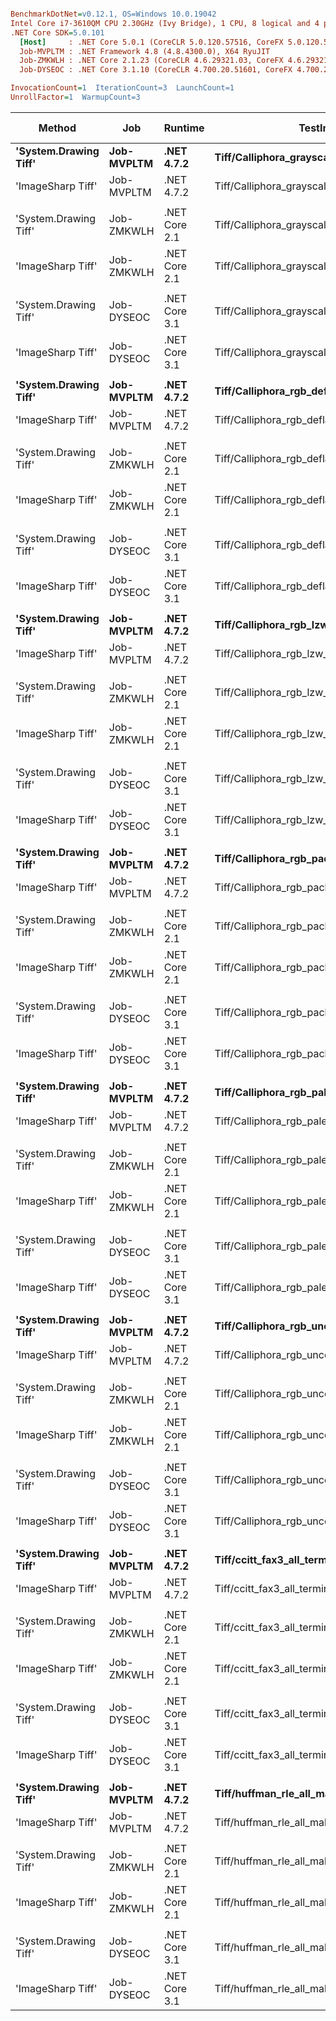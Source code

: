 ``` ini

BenchmarkDotNet=v0.12.1, OS=Windows 10.0.19042
Intel Core i7-3610QM CPU 2.30GHz (Ivy Bridge), 1 CPU, 8 logical and 4 physical cores
.NET Core SDK=5.0.101
  [Host]     : .NET Core 5.0.1 (CoreCLR 5.0.120.57516, CoreFX 5.0.120.57516), X64 RyuJIT
  Job-MVPLTM : .NET Framework 4.8 (4.8.4300.0), X64 RyuJIT
  Job-ZMKWLH : .NET Core 2.1.23 (CoreCLR 4.6.29321.03, CoreFX 4.6.29321.01), X64 RyuJIT
  Job-DYSEOC : .NET Core 3.1.10 (CoreCLR 4.700.20.51601, CoreFX 4.700.20.51901), X64 RyuJIT

InvocationCount=1  IterationCount=3  LaunchCount=1  
UnrollFactor=1  WarmupCount=3  

```
|                Method |        Job |       Runtime |                                      TestImage |        Mean |         Error |       StdDev | Ratio | RatioSD | Gen 0 | Gen 1 | Gen 2 | Allocated |
|---------------------- |----------- |-------------- |----------------------------------------------- |------------:|--------------:|-------------:|------:|--------:|------:|------:|------:|----------:|
| **&#39;System.Drawing Tiff&#39;** | **Job-MVPLTM** |    **.NET 4.7.2** |    **Tiff/Calliphora_grayscale_uncompressed.tiff** |  **1,513.5 μs** |   **6,982.54 μs** |    **382.74 μs** |  **1.00** |    **0.00** |     **-** |     **-** |     **-** |  **974848 B** |
|     &#39;ImageSharp Tiff&#39; | Job-MVPLTM |    .NET 4.7.2 |    Tiff/Calliphora_grayscale_uncompressed.tiff | 29,504.9 μs |   2,030.88 μs |    111.32 μs | 20.46 |    5.74 |     - |     - |     - |   32768 B |
|                       |            |               |                                                |             |               |              |       |         |       |       |       |           |
| &#39;System.Drawing Tiff&#39; | Job-ZMKWLH | .NET Core 2.1 |    Tiff/Calliphora_grayscale_uncompressed.tiff |  1,441.5 μs |   5,692.62 μs |    312.03 μs |  1.00 |    0.00 |     - |     - |     - |  968832 B |
|     &#39;ImageSharp Tiff&#39; | Job-ZMKWLH | .NET Core 2.1 |    Tiff/Calliphora_grayscale_uncompressed.tiff | 12,512.9 μs |     669.83 μs |     36.72 μs |  8.98 |    2.11 |     - |     - |     - |   30072 B |
|                       |            |               |                                                |             |               |              |       |         |       |       |       |           |
| &#39;System.Drawing Tiff&#39; | Job-DYSEOC | .NET Core 3.1 |    Tiff/Calliphora_grayscale_uncompressed.tiff |    989.7 μs |   1,621.23 μs |     88.87 μs |  1.00 |    0.00 |     - |     - |     - |     176 B |
|     &#39;ImageSharp Tiff&#39; | Job-DYSEOC | .NET Core 3.1 |    Tiff/Calliphora_grayscale_uncompressed.tiff | 44,038.5 μs |   7,702.48 μs |    422.20 μs | 44.75 |    4.23 |     - |     - |     - |   29992 B |
|                       |            |               |                                                |             |               |              |       |         |       |       |       |           |
| **&#39;System.Drawing Tiff&#39;** | **Job-MVPLTM** |    **.NET 4.7.2** |     **Tiff/Calliphora_rgb_deflate_predictor.tiff** | **16,368.6 μs** |   **3,342.63 μs** |    **183.22 μs** |  **1.00** |    **0.00** |     **-** |     **-** |     **-** | **1483440 B** |
|     &#39;ImageSharp Tiff&#39; | Job-MVPLTM |    .NET 4.7.2 |     Tiff/Calliphora_rgb_deflate_predictor.tiff | 27,334.9 μs |   5,327.53 μs |    292.02 μs |  1.67 |    0.04 |     - |     - |     - |  848240 B |
|                       |            |               |                                                |             |               |              |       |         |       |       |       |           |
| &#39;System.Drawing Tiff&#39; | Job-ZMKWLH | .NET Core 2.1 |     Tiff/Calliphora_rgb_deflate_predictor.tiff | 16,192.2 μs |   4,200.11 μs |    230.22 μs |  1.00 |    0.00 |     - |     - |     - | 1480344 B |
|     &#39;ImageSharp Tiff&#39; | Job-ZMKWLH | .NET Core 2.1 |     Tiff/Calliphora_rgb_deflate_predictor.tiff | 18,448.9 μs |   3,957.52 μs |    216.93 μs |  1.14 |    0.00 |     - |     - |     - |   68224 B |
|                       |            |               |                                                |             |               |              |       |         |       |       |       |           |
| &#39;System.Drawing Tiff&#39; | Job-DYSEOC | .NET Core 3.1 |     Tiff/Calliphora_rgb_deflate_predictor.tiff | 15,936.7 μs |   3,145.57 μs |    172.42 μs |  1.00 |    0.00 |     - |     - |     - |     176 B |
|     &#39;ImageSharp Tiff&#39; | Job-DYSEOC | .NET Core 3.1 |     Tiff/Calliphora_rgb_deflate_predictor.tiff | 18,973.7 μs |  16,625.54 μs |    911.30 μs |  1.19 |    0.06 |     - |     - |     - |   65168 B |
|                       |            |               |                                                |             |               |              |       |         |       |       |       |           |
| **&#39;System.Drawing Tiff&#39;** | **Job-MVPLTM** |    **.NET 4.7.2** |         **Tiff/Calliphora_rgb_lzw_predictor.tiff** | **81,687.4 μs** |   **6,229.79 μs** |    **341.48 μs** |  **1.00** |    **0.00** |     **-** |     **-** |     **-** | **2545736 B** |
|     &#39;ImageSharp Tiff&#39; | Job-MVPLTM |    .NET 4.7.2 |         Tiff/Calliphora_rgb_lzw_predictor.tiff | 67,259.5 μs |   4,315.22 μs |    236.53 μs |  0.82 |    0.01 |     - |     - |     - |   24576 B |
|                       |            |               |                                                |             |               |              |       |         |       |       |       |           |
| &#39;System.Drawing Tiff&#39; | Job-ZMKWLH | .NET Core 2.1 |         Tiff/Calliphora_rgb_lzw_predictor.tiff | 81,554.2 μs |   9,082.88 μs |    497.86 μs |  1.00 |    0.00 |     - |     - |     - | 2541376 B |
|     &#39;ImageSharp Tiff&#39; | Job-ZMKWLH | .NET Core 2.1 |         Tiff/Calliphora_rgb_lzw_predictor.tiff | 43,966.2 μs |   3,806.49 μs |    208.65 μs |  0.54 |    0.00 |     - |     - |     - |   23880 B |
|                       |            |               |                                                |             |               |              |       |         |       |       |       |           |
| &#39;System.Drawing Tiff&#39; | Job-DYSEOC | .NET Core 3.1 |         Tiff/Calliphora_rgb_lzw_predictor.tiff | 80,333.6 μs |  24,190.59 μs |  1,325.97 μs |  1.00 |    0.00 |     - |     - |     - |     176 B |
|     &#39;ImageSharp Tiff&#39; | Job-DYSEOC | .NET Core 3.1 |         Tiff/Calliphora_rgb_lzw_predictor.tiff | 54,418.0 μs | 122,629.27 μs |  6,721.72 μs |  0.68 |    0.09 |     - |     - |     - |   23848 B |
|                       |            |               |                                                |             |               |              |       |         |       |       |       |           |
| **&#39;System.Drawing Tiff&#39;** | **Job-MVPLTM** |    **.NET 4.7.2** |              **Tiff/Calliphora_rgb_packbits.tiff** |  **3,554.1 μs** |   **2,577.75 μs** |    **141.30 μs** |  **1.00** |    **0.00** |     **-** |     **-** |     **-** | **2916000 B** |
|     &#39;ImageSharp Tiff&#39; | Job-MVPLTM |    .NET 4.7.2 |              Tiff/Calliphora_rgb_packbits.tiff |  7,231.9 μs |   3,934.62 μs |    215.67 μs |  2.04 |    0.08 |     - |     - |     - |   57344 B |
|                       |            |               |                                                |             |               |              |       |         |       |       |       |           |
| &#39;System.Drawing Tiff&#39; | Job-ZMKWLH | .NET Core 2.1 |              Tiff/Calliphora_rgb_packbits.tiff |  3,815.4 μs |  11,074.41 μs |    607.03 μs |  1.00 |    0.00 |     - |     - |     - | 2903544 B |
|     &#39;ImageSharp Tiff&#39; | Job-ZMKWLH | .NET Core 2.1 |              Tiff/Calliphora_rgb_packbits.tiff |  4,415.6 μs |   7,272.82 μs |    398.65 μs |  1.17 |    0.08 |     - |     - |     - |   51920 B |
|                       |            |               |                                                |             |               |              |       |         |       |       |       |           |
| &#39;System.Drawing Tiff&#39; | Job-DYSEOC | .NET Core 3.1 |              Tiff/Calliphora_rgb_packbits.tiff |  3,297.6 μs |   5,129.08 μs |    281.14 μs |  1.00 |    0.00 |     - |     - |     - |     176 B |
|     &#39;ImageSharp Tiff&#39; | Job-DYSEOC | .NET Core 3.1 |              Tiff/Calliphora_rgb_packbits.tiff |  4,421.7 μs |   3,349.14 μs |    183.58 μs |  1.34 |    0.07 |     - |     - |     - |   51848 B |
|                       |            |               |                                                |             |               |              |       |         |       |       |       |           |
| **&#39;System.Drawing Tiff&#39;** | **Job-MVPLTM** |    **.NET 4.7.2** | **Tiff/Calliphora_rgb_palette_lzw_predictor.tiff** | **60,458.2 μs** |  **21,405.09 μs** |  **1,173.29 μs** |  **1.00** |    **0.00** |     **-** |     **-** |     **-** |  **827416 B** |
|     &#39;ImageSharp Tiff&#39; | Job-MVPLTM |    .NET 4.7.2 | Tiff/Calliphora_rgb_palette_lzw_predictor.tiff | 76,324.5 μs |  12,909.45 μs |    707.61 μs |  1.26 |    0.04 |     - |     - |     - |   49152 B |
|                       |            |               |                                                |             |               |              |       |         |       |       |       |           |
| &#39;System.Drawing Tiff&#39; | Job-ZMKWLH | .NET Core 2.1 | Tiff/Calliphora_rgb_palette_lzw_predictor.tiff | 61,210.5 μs |  17,165.24 μs |    940.88 μs |  1.00 |    0.00 |     - |     - |     - |  825648 B |
|     &#39;ImageSharp Tiff&#39; | Job-ZMKWLH | .NET Core 2.1 | Tiff/Calliphora_rgb_palette_lzw_predictor.tiff | 46,951.4 μs |   1,602.53 μs |     87.84 μs |  0.77 |    0.01 |     - |     - |     - |   45984 B |
|                       |            |               |                                                |             |               |              |       |         |       |       |       |           |
| &#39;System.Drawing Tiff&#39; | Job-DYSEOC | .NET Core 3.1 | Tiff/Calliphora_rgb_palette_lzw_predictor.tiff | 59,056.7 μs |   6,187.79 μs |    339.17 μs |  1.00 |    0.00 |     - |     - |     - |     176 B |
|     &#39;ImageSharp Tiff&#39; | Job-DYSEOC | .NET Core 3.1 | Tiff/Calliphora_rgb_palette_lzw_predictor.tiff | 66,042.9 μs | 291,880.02 μs | 15,998.93 μs |  1.12 |    0.27 |     - |     - |     - |   45912 B |
|                       |            |               |                                                |             |               |              |       |         |       |       |       |           |
| **&#39;System.Drawing Tiff&#39;** | **Job-MVPLTM** |    **.NET 4.7.2** |          **Tiff/Calliphora_rgb_uncompressed.tiff** |  **3,385.5 μs** |   **6,266.60 μs** |    **343.49 μs** |  **1.00** |    **0.00** |     **-** |     **-** |     **-** | **2915968 B** |
|     &#39;ImageSharp Tiff&#39; | Job-MVPLTM |    .NET 4.7.2 |          Tiff/Calliphora_rgb_uncompressed.tiff |  7,584.8 μs |     358.27 μs |     19.64 μs |  2.25 |    0.21 |     - |     - |     - |   57344 B |
|                       |            |               |                                                |             |               |              |       |         |       |       |       |           |
| &#39;System.Drawing Tiff&#39; | Job-ZMKWLH | .NET Core 2.1 |          Tiff/Calliphora_rgb_uncompressed.tiff |  3,405.8 μs |   4,765.81 μs |    261.23 μs |  1.00 |    0.00 |     - |     - |     - | 2905840 B |
|     &#39;ImageSharp Tiff&#39; | Job-ZMKWLH | .NET Core 2.1 |          Tiff/Calliphora_rgb_uncompressed.tiff |  3,930.3 μs |   3,250.19 μs |    178.15 μs |  1.16 |    0.05 |     - |     - |     - |   51568 B |
|                       |            |               |                                                |             |               |              |       |         |       |       |       |           |
| &#39;System.Drawing Tiff&#39; | Job-DYSEOC | .NET Core 3.1 |          Tiff/Calliphora_rgb_uncompressed.tiff |  3,087.8 μs |   5,556.58 μs |    304.58 μs |  1.00 |    0.00 |     - |     - |     - |     176 B |
|     &#39;ImageSharp Tiff&#39; | Job-DYSEOC | .NET Core 3.1 |          Tiff/Calliphora_rgb_uncompressed.tiff |  3,909.1 μs |   2,519.27 μs |    138.09 μs |  1.27 |    0.14 |     - |     - |     - |   51496 B |
|                       |            |               |                                                |             |               |              |       |         |       |       |       |           |
| **&#39;System.Drawing Tiff&#39;** | **Job-MVPLTM** |    **.NET 4.7.2** |     **Tiff/ccitt_fax3_all_terminating_codes.tiff** |    **151.9 μs** |      **73.26 μs** |      **4.02 μs** |  **1.00** |    **0.00** |     **-** |     **-** |     **-** |    **8192 B** |
|     &#39;ImageSharp Tiff&#39; | Job-MVPLTM |    .NET 4.7.2 |     Tiff/ccitt_fax3_all_terminating_codes.tiff |    648.7 μs |     165.54 μs |      9.07 μs |  4.27 |    0.08 |     - |     - |     - |   24576 B |
|                       |            |               |                                                |             |               |              |       |         |       |       |       |           |
| &#39;System.Drawing Tiff&#39; | Job-ZMKWLH | .NET Core 2.1 |     Tiff/ccitt_fax3_all_terminating_codes.tiff |    160.6 μs |      80.44 μs |      4.41 μs |  1.00 |    0.00 |     - |     - |     - |    2032 B |
|     &#39;ImageSharp Tiff&#39; | Job-ZMKWLH | .NET Core 2.1 |     Tiff/ccitt_fax3_all_terminating_codes.tiff |    427.7 μs |     431.89 μs |     23.67 μs |  2.66 |    0.17 |     - |     - |     - |   17952 B |
|                       |            |               |                                                |             |               |              |       |         |       |       |       |           |
| &#39;System.Drawing Tiff&#39; | Job-DYSEOC | .NET Core 3.1 |     Tiff/ccitt_fax3_all_terminating_codes.tiff |    230.1 μs |     952.83 μs |     52.23 μs |  1.00 |    0.00 |     - |     - |     - |     176 B |
|     &#39;ImageSharp Tiff&#39; | Job-DYSEOC | .NET Core 3.1 |     Tiff/ccitt_fax3_all_terminating_codes.tiff |    945.4 μs |     511.67 μs |     28.05 μs |  4.26 |    1.00 |     - |     - |     - |   17872 B |
|                       |            |               |                                                |             |               |              |       |         |       |       |       |           |
| **&#39;System.Drawing Tiff&#39;** | **Job-MVPLTM** |    **.NET 4.7.2** |         **Tiff/huffman_rle_all_makeup_codes.tiff** |    **188.4 μs** |     **609.38 μs** |     **33.40 μs** |  **1.00** |    **0.00** |     **-** |     **-** |     **-** |    **8192 B** |
|     &#39;ImageSharp Tiff&#39; | Job-MVPLTM |    .NET 4.7.2 |         Tiff/huffman_rle_all_makeup_codes.tiff |  8,870.6 μs |   2,847.17 μs |    156.06 μs | 48.06 |    8.32 |     - |     - |     - |   24576 B |
|                       |            |               |                                                |             |               |              |       |         |       |       |       |           |
| &#39;System.Drawing Tiff&#39; | Job-ZMKWLH | .NET Core 2.1 |         Tiff/huffman_rle_all_makeup_codes.tiff |    222.0 μs |     620.73 μs |     34.02 μs |  1.00 |    0.00 |     - |     - |     - |    2088 B |
|     &#39;ImageSharp Tiff&#39; | Job-ZMKWLH | .NET Core 2.1 |         Tiff/huffman_rle_all_makeup_codes.tiff |  5,660.9 μs |   3,414.81 μs |    187.18 μs | 25.92 |    4.17 |     - |     - |     - |   18432 B |
|                       |            |               |                                                |             |               |              |       |         |       |       |       |           |
| &#39;System.Drawing Tiff&#39; | Job-DYSEOC | .NET Core 3.1 |         Tiff/huffman_rle_all_makeup_codes.tiff |    176.5 μs |     227.25 μs |     12.46 μs |  1.00 |    0.00 |     - |     - |     - |     176 B |
|     &#39;ImageSharp Tiff&#39; | Job-DYSEOC | .NET Core 3.1 |         Tiff/huffman_rle_all_makeup_codes.tiff | 14,251.6 μs |     597.28 μs |     32.74 μs | 81.00 |    5.71 |     - |     - |     - |   18352 B |
